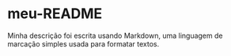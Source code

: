 # meu-README
Minha descrição foi escrita usando Markdown, uma linguagem de marcação simples usada para formatar textos.
